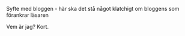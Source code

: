 Syfte med bloggen - här ska det stå något klatchigt om bloggens som förankrar läsaren

Vem är jag? Kort.


